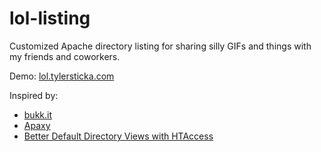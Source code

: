 # lol-listing
Customized Apache directory listing for sharing silly GIFs and things with my friends and coworkers.

Demo: [lol.tylersticka.com](http://lol.tylersticka.com/)

Inspired by:
- [bukk.it](http://bukk.it/)
- [Apaxy](https://github.com/AdamWhitcroft/Apaxy)
- [Better Default Directory Views with HTAccess](https://perishablepress.com/better-default-directory-views-with-htaccess/)
